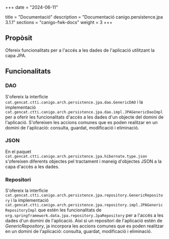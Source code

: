 +++
date        = "2024-06-11"

title       = "Documentació"
description = "Documentació canigo.persistence.jpa 3.1.1"
sections    = "canigo-fwk-docs"
weight      = 3
+++

## Propòsit

Ofereix funcionalitats per a l'accés a les dades de l'aplicació utilitzant la capa JPA.

## Funcionalitats

### DAO

S'ofereix la interficie `cat.gencat.ctti.canigo.arch.persistence.jpa.dao.GenericDAO` i la implementació `cat.gencat.ctti.canigo.arch.persistence.jpa.dao.impl.JPAGenericDaoImpl` per a oferir les funcionalitats d'accés a les dades d'un objecte del domini de l'aplicació. S'ofereixen les accions comunes que es poden realitzar en un domini de l'aplicació: consulta, guardat, modificació i eliminació.

### JSON

En el paquet `cat.gencat.ctti.canigo.arch.persistence.jpa.hibernate.type.json` s'ofereixen diferents objectes pel tractament i maneig d'objectes JSON a la capa d'accés a les dades.

### Repositori

S'ofereix la interficie `cat.gencat.ctti.canigo.arch.persistence.jpa.repository.GenericRepository` i la implementació `cat.gencat.ctti.canigo.arch.persistence.jpa.repository.impl.JPAGenericRepositoryImpl` que estén les funcionalitats de `org.springframework.data.jpa.repository.JpaRepository` per a l'accés a les dades d'un domini de l'aplicació. Així si un repositori de l'aplicació estén de *GenericRepository*, ja incorpora les accions comunes que es poden realitzar en un domini de l'aplicació: consulta, guardat, modificació i eliminació.

